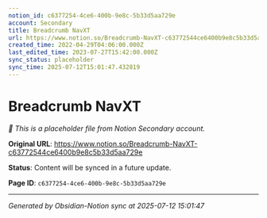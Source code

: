 ```yaml
---
notion_id: c6377254-4ce6-400b-9e8c-5b33d5aa729e
account: Secondary
title: Breadcrumb NavXT
url: https://www.notion.so/Breadcrumb-NavXT-c63772544ce6400b9e8c5b33d5aa729e
created_time: 2022-04-29T04:06:00.000Z
last_edited_time: 2023-07-27T15:42:00.000Z
sync_status: placeholder
sync_time: 2025-07-12T15:01:47.432819
---
```


# Breadcrumb NavXT

*🔄 This is a placeholder file from Notion Secondary account.*

**Original URL**: https://www.notion.so/Breadcrumb-NavXT-c63772544ce6400b9e8c5b33d5aa729e

**Status**: Content will be synced in a future update.

**Page ID**: `c6377254-4ce6-400b-9e8c-5b33d5aa729e`

---

*Generated by Obsidian-Notion sync at 2025-07-12 15:01:47*
